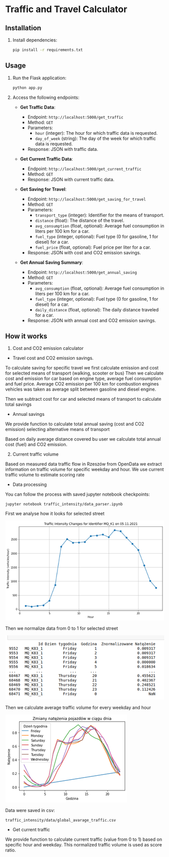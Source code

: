# Traffic and Travel Calculator


## Installation


1. Install dependencies:

    ```bash
    pip install -r requirements.txt
    ```

## Usage

1. Run the Flask application:

    ```bash
    python app.py
    ```

2. Access the following endpoints:

    - **Get Traffic Data**: 
        - Endpoint: `http://localhost:5000/get_traffic`
        - Method: `GET`
        - Parameters:
            - `hour` (integer): The hour for which traffic data is requested.
            - `day_of_week` (string): The day of the week for which traffic data is requested.
        - Response: JSON with traffic data.

    - **Get Current Traffic Data**: 
        - Endpoint: `http://localhost:5000/get_current_traffic`
        - Method: `GET`
        - Response: JSON with current traffic data.

    - **Get Saving for Travel**: 
        - Endpoint: `http://localhost:5000/get_saving_for_travel`
        - Method: `GET`
        - Parameters:
            - `transport_type` (integer): Identifier for the means of transport.
            - `distance` (float): The distance of the travel.
            - `avg_consumption` (float, optional): Average fuel consumption in liters per 100 km for a car.
            - `fuel_type` (integer, optional): Fuel type (0 for gasoline, 1 for diesel) for a car.
            - `fuel_price` (float, optional): Fuel price per liter for a car.
        - Response: JSON with cost and CO2 emission savings.

    - **Get Annual Saving Summary**: 
        - Endpoint: `http://localhost:5000/get_annual_saving`
        - Method: `GET`
        - Parameters:
            - `avg_consumption` (float, optional): Average fuel consumption in liters per 100 km for a car.
            - `fuel_type` (integer, optional): Fuel type (0 for gasoline, 1 for diesel) for a car.
            - `daily_distance` (float, optional): The daily distance traveled for a car.
        - Response: JSON with annual cost and CO2 emission savings.


## How it works

1. Cost and CO2 emission calculator



- Travel cost and CO2 emission savings.

To calculate saving for specific travel we first calculate emission and cost for selected means of transport (walking, scooter or bus)
Then we calculate cost and emission for car based on engine type, average fuel consumption and fuel price. 
Average CO2 emission per 100 km for combustion engines vehicles was taken as average split between gasoline and diesel engine.

Then we subtract cost for car and selected means of transport to calculate total savings

- Annual savings

We provide function to calculate total annual saving (cost and CO2 emission) selecting alternative means of transport

Based on daily average distance covered bu user we calculate total annual cost (fuel) and CO2 emission.



2. Current traffic volume

Based on measured data traffic flow in Rzeszów from OpenData we extract information on traffic volume for specific weekday and hour.
We use current traffic volume to estimate scoring rate

- Data processing

You can follow the process with saved jupyter notebook checkpoints:

    
    jupyter notebook traffic_intensity/data_parser.ipynb
    


First we analyse how it looks for selected street

![Traffic flow example for specific day](traffic_intensity/images/example_traffic.png "")


Then we normalize data from 0 to 1 for selected street

![Traffic flow normalized](traffic_intensity/images/values.png "")


Then we calculate average traffic volume for every weekday and hour

![Global traffic](traffic_intensity/images/global_traffic.png "")


Data were saved in csv: 

    traffic_intensity/data/global_avarage_traffic.csv


- Get current traffic

We provide function to calculate current traffic (value from 0 to 1) based on specific hour and weekday.
This normalized traffic volume is used as score ratio. 

